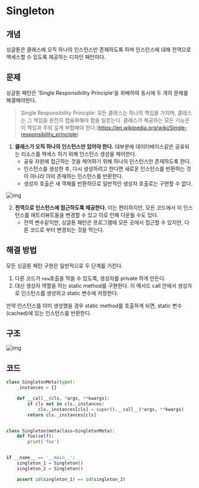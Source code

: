 # Singleton

## 개념

싱글톤은 클래스에 오직 하나의 인스턴스만 존재하도록 하며 인스턴스에 대헤 전역으로 액세스할 수 있도록 제공하는 디자인 패턴이다.

## 문제

싱글톤 패턴은 'Single Responsibility Principle'을 위배하여 동시에 두 개의 문제를 해결해야한다.

> Single Responsibility Principle: 모든 클래스는 하나의 책임을 가지며, 클래스는 그 책임을 완전히 캡술화해야 함을 일컫는다. 클래스가 제공하는 모든 기능은 이 책임과 주의 깊게 부합해야 한다.(https://en.wikipedia.org/wiki/Single-responsibility_principle)

1. **클래스가 오직 하나의 인스턴스만 있어야 한다.** 대부분에 데이터베이스같은 공유되는 리소스를 액세스 하기 위해 인스턴스 생성을 제어한다.
   - 공유 자원에 접근하는 것을 제어하기 위해 하나의 인스턴스만 존재하도록 한다.
   - 인스턴스를 생성한 후, 다시 생성하려고 한다면 새로운 인스턴스를 반환하는 것이 아니라 이미 존재하는 인스턴스를 반환한다.
   - 생성자 호출은 새 객체를 반환하므로 일반적인 생성자 호출로는 구현할 수 없다.

![img](https://refactoring.guru/images/patterns/content/singleton/singleton-comic-1-en-2x.png)

2. **전역으로 인스턴스에 접근하도록 제공한다.** 이는 편리하지만, 모든 코드에서 이 인스턴스를 애트리뷰트들을 변경할 수 있고 이로 인해 다운될 수도 있다.
   - 전역 변수같지만, 싱글톤 패턴은 프로그램에 모든 곳에서 접근할 수 있지만, 다른 코드로 부터 변경되는 것을 막는다.

## 해결 방법

모든 싱글톤 페턴 구현은 일반적으로 두 단계를 거친다.

1. 다른 코드가 `new`호출을 막을 수 있도록, 생성자를 private 하게 만든다.
2. 대신 생성자 역할을 하는 static method를 구현한다. 이 메서드 call 안에서 생성자로 인스턴스를 생성하고 static 변수에 저장한다.

만약 인스턴스를 이미 생성했을 경우 static method를 호출하게 되면, static 변수(cached)에 있는 인스턴스를 반환한디.

## 구조

![img](https://refactoring.guru/images/patterns/diagrams/singleton/structure-en-2x.png)

## 코드

```python
class SingletonMeta(type):
    _instances = {}

    def __call__(cls, *args, **kwargs):
        if cls not in cls._instances:
            cls._instances[cls] = super().__call__(*args, **kwargs)
        return cls._instances[cls]


class Singleton(metaclass=SingletonMeta):
    def foo(self):
        print('foo')


if __name__ == '__main__':
    singleton_1 = Singleton()
    singleton_2 = Singleton()

    assert id(singleton_1) == id(singleton_2)
```
